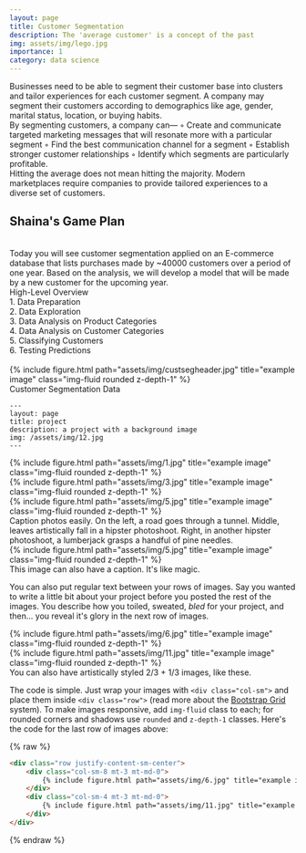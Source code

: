 ```yaml
---
layout: page
title: Customer Segmentation
description: The 'average customer' is a concept of the past
img: assets/img/lego.jpg
importance: 1
category: data science
---
```


Businesses need to be able to segment their customer base into clusters and tailor experiences for each customer segment. A company may segment their customers according to demographics like age, gender, marital status, location, or buying habits.
<br>
By segmenting customers, a company can—
    ◦ Create and communicate targeted marketing messages that will resonate more with a particular segment
    ◦ Find the best communication channel for a segment
    ◦ Establish stronger customer relationships
    ◦ Identify which segments are particularly profitable.
<br>
Hitting the average does not mean hitting the majority. Modern marketplaces require companies to provide tailored experiences to a diverse set of customers.
<br>
<h2>Shaina's Game Plan</h2>
<br>
Today you will see customer segmentation applied on an E-commerce database that lists purchases made by ~40000 customers over a period of one year. Based on the analysis, we will develop a model that will be made by a new customer for the upcoming year.
<br>
High-Level Overview<br>
1. Data Preparation<br>
2. Data Exploration<br>
3. Data Analysis on Product Categories<br>
4. Data Analysis on Customer Categories<br>
5. Classifying Customers<br>
6. Testing Predictions<br>

<br>

<div class="row">
    <div class="col-sm mt-3 mt-md-0">
        {% include figure.html path="assets/img/custsegheader.jpg" title="example image" class="img-fluid rounded z-depth-1" %}
    </div>
</div>
<div class="caption">
    Customer Segmentation Data
</div>









    ---
    layout: page
    title: project
    description: a project with a background image
    img: /assets/img/12.jpg
    ---

<div class="row">
    <div class="col-sm mt-3 mt-md-0">
        {% include figure.html path="assets/img/1.jpg" title="example image" class="img-fluid rounded z-depth-1" %}
    </div>
    <div class="col-sm mt-3 mt-md-0">
        {% include figure.html path="assets/img/3.jpg" title="example image" class="img-fluid rounded z-depth-1" %}
    </div>
    <div class="col-sm mt-3 mt-md-0">
        {% include figure.html path="assets/img/5.jpg" title="example image" class="img-fluid rounded z-depth-1" %}
    </div>
</div>
<div class="caption">
    Caption photos easily. On the left, a road goes through a tunnel. Middle, leaves artistically fall in a hipster photoshoot. Right, in another hipster photoshoot, a lumberjack grasps a handful of pine needles.
</div>
<div class="row">
    <div class="col-sm mt-3 mt-md-0">
        {% include figure.html path="assets/img/5.jpg" title="example image" class="img-fluid rounded z-depth-1" %}
    </div>
</div>
<div class="caption">
    This image can also have a caption. It's like magic.
</div>

You can also put regular text between your rows of images.
Say you wanted to write a little bit about your project before you posted the rest of the images.
You describe how you toiled, sweated, *bled* for your project, and then... you reveal it's glory in the next row of images.


<div class="row justify-content-sm-center">
    <div class="col-sm-8 mt-3 mt-md-0">
        {% include figure.html path="assets/img/6.jpg" title="example image" class="img-fluid rounded z-depth-1" %}
    </div>
    <div class="col-sm-4 mt-3 mt-md-0">
        {% include figure.html path="assets/img/11.jpg" title="example image" class="img-fluid rounded z-depth-1" %}
    </div>
</div>
<div class="caption">
    You can also have artistically styled 2/3 + 1/3 images, like these.
</div>


The code is simple.
Just wrap your images with `<div class="col-sm">` and place them inside `<div class="row">` (read more about the <a href="https://getbootstrap.com/docs/4.4/layout/grid/">Bootstrap Grid</a> system).
To make images responsive, add `img-fluid` class to each; for rounded corners and shadows use `rounded` and `z-depth-1` classes.
Here's the code for the last row of images above:

{% raw %}
```html
<div class="row justify-content-sm-center">
    <div class="col-sm-8 mt-3 mt-md-0">
        {% include figure.html path="assets/img/6.jpg" title="example image" class="img-fluid rounded z-depth-1" %}
    </div>
    <div class="col-sm-4 mt-3 mt-md-0">
        {% include figure.html path="assets/img/11.jpg" title="example image" class="img-fluid rounded z-depth-1" %}
    </div>
</div>
```
{% endraw %}
